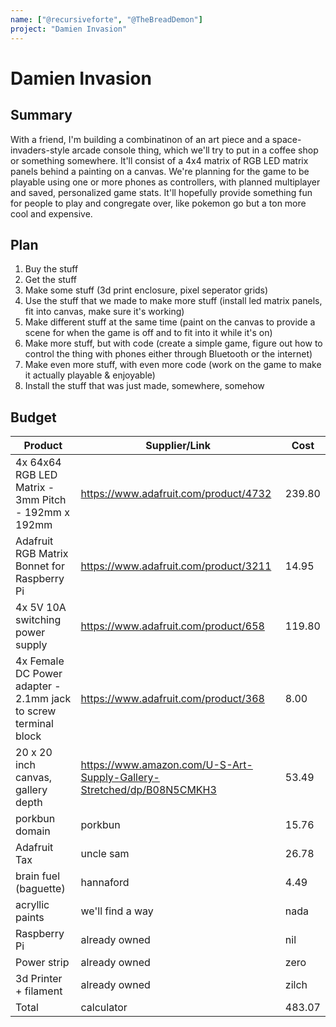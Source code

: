 ```yaml
---
name: ["@recursiveforte", "@TheBreadDemon"]
project: "Damien Invasion"
---
```


# Damien Invasion

## Summary

With a friend, I'm building a combinatinon of an art piece and a space-invaders-style arcade console thing, which we'll try to put in a coffee shop or something somewhere. It'll consist of a 4x4 matrix of RGB LED matrix panels behind a painting on a canvas. We're planning for the game to be playable using one or more phones as controllers, with planned multiplayer and saved, personalized game stats. It'll hopefully provide something fun for people to play and congregate over, like pokemon go but a ton more cool and expensive.

## Plan

1. Buy the stuff
2. Get the stuff
3. Make some stuff (3d print enclosure, pixel seperator grids)
4. Use the stuff that we made to make more stuff (install led matrix panels, fit into canvas, make sure it's working)
5. Make different stuff at the same time (paint on the canvas to provide a scene for when the game is off and to fit into it while it's on)
6. Make more stuff, but with code (create a simple game, figure out how to control the thing with phones either through Bluetooth or the internet)
7. Make even more stuff, with even more code (work on the game to make it actually playable & enjoyable)
8. Install the stuff that was just made, somewhere, somehow

## Budget

| Product                                                         | Supplier/Link                                                         | Cost   |
|-----------------------------------------------------------------|-----------------------------------------------------------------------|--------|
| 4x 64x64 RGB LED Matrix - 3mm Pitch - 192mm x 192mm             | https://www.adafruit.com/product/4732                                 | 239.80 |
| Adafruit RGB Matrix Bonnet for Raspberry Pi                     | https://www.adafruit.com/product/3211                                 | 14.95  |
| 4x 5V 10A switching power supply                                | https://www.adafruit.com/product/658                                  | 119.80 |
| 4x Female DC Power adapter - 2.1mm jack to screw terminal block | https://www.adafruit.com/product/368                                  | 8.00   |
| 20 x 20 inch canvas, gallery depth                              | https://www.amazon.com/U-S-Art-Supply-Gallery-Stretched/dp/B08N5CMKH3 | 53.49  |
| porkbun domain                                                  | porkbun                                                               | 15.76  |
| Adafruit Tax                                                    | uncle sam                                                             | 26.78  |
| brain fuel (baguette)                                           | hannaford                                                             | 4.49   |
| acryllic paints                                                 | we'll find a way                                                      | nada   |
| Raspberry Pi                                                    | already owned                                                         | nil    |
| Power strip                                                     | already owned                                                         | zero   |
| 3d Printer + filament                                           | already owned                                                         | zilch  |
| Total                                                           | calculator                                                            | 483.07 |
